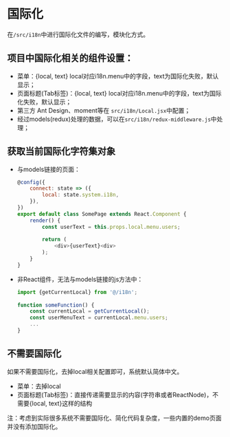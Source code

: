 # 国际化
在`/src/i18n`中进行国际化文件的编写，模块化方式。

## 项目中国际化相关的组件设置：
- 菜单：{local, text} local对应i18n.menu中的字段，text为国际化失败，默认显示；
- 页面标题(Tab标签)：{local, text} local对应i18n.menu中的字段，text为国际化失败，默认显示；
- 第三方 Ant Design、moment等在 `src/i18n/Local.jsx`中配置；
- 经过models(redux)处理的数据，可以在`src/i18n/redux-middleware.js`中处理；

## 获取当前国际化字符集对象
- 与models链接的页面：
    ```js
    @config({
        connect: state => ({
            local: state.system.i18n,
        }),
    })
    export default class SomePage extends React.Component {
        render() {
            const userText = this.props.local.menu.users;
            
            return (
                <div>{userText}<div>
            );
        }
    }
    ```
- 非React组件，无法与models链接的js方法中：
    ```js
    import {getCurrentLocal} from '@/i18n';
     
    function someFunction() {
        const currentLocal = getCurrentLocal();
        const userMenuText = currentLocal.menu.users;
        ...
    }
    ```

## 不需要国际化
如果不需要国际化，去掉local相关配置即可，系统默认简体中文。

- 菜单：去掉local
- 页面标题(Tab标签)：直接传递需要显示的内容(字符串或者ReactNode)，不需要{local, text}这样的结构

注：考虑到实际很多系统不需要国际化、简化代码复杂度，一些内置的demo页面并没有添加国际化。
